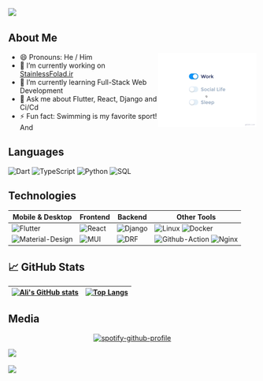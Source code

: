 <img src="https://capsule-render.vercel.app/api?type=waving&height=200&color=gradient&text=Ali%20A.M.Hassani&animation=twinkling&desc=Software%20Developer&descSize=40&fontSize=60&fontColor=000&fontAlignY=25&descAlignY=50"/>

## About Me
<img src="https://github.com/Ali-Hassanii/Ali-Hassanii/blob/main/assets/life_balance.gif" alt="side Image" align="right" width="200" height="auto" />
  
  - 😄 Pronouns: He / Him
  - 🔭 I’m currently working on [StainlessFolad.ir](https://github.com/stainlessfolad/frontend)
  - 🌱 I’m currently learning Full-Stack Web Development
  - 💬 Ask me about Flutter, React, Django and Ci/Cd
  - ⚡ Fun fact: Swimming is my favorite sport! And 
## Languages
![Dart](https://img.shields.io/badge/-Dart-000?&logo=Dart)
![TypeScript](https://img.shields.io/badge/-TypeScript-000?&logo=TypeScript)
![Python](https://img.shields.io/badge/-Python-000?&logo=Python)
![SQL](https://img.shields.io/badge/-SQL-000?&logo=MySQL)

## Technologies
| Mobile & Desktop | Frontend | Backend | Other Tools |
| -- | -- | -- | -- |
| ![Flutter](https://img.shields.io/badge/-Flutter-000?&logo=Flutter) | ![React](https://img.shields.io/badge/-React-000?&logo=React) | ![Django](https://img.shields.io/badge/-Django-000?&logo=django) | ![Linux](https://img.shields.io/badge/-Linux-000?&logo=Linux) ![Docker](https://img.shields.io/badge/-Docker-000?&logo=Docker) 
![Material-Design](https://img.shields.io/badge/-Material%20Design-000?&logo=materialdesign) |  ![MUI](https://img.shields.io/badge/-MUI-000?&logo=MUI) | ![DRF](https://img.shields.io/badge/-Django%20Rest%20Framework-000?&logo=drf) | ![Github-Action](https://img.shields.io/badge/-Github%20Action-000?&logo=githubactions) ![Nginx](https://img.shields.io/badge/-Nginx-000?&logo=Nginx) |

## &#x1f4c8; GitHub Stats
|[![Ali's GitHub stats](https://github-readme-stats.vercel.app/api?username=Ali-Hassanii)](https://github.com/anuraghazra/github-readme-stats)|[![Top Langs](https://github-readme-stats.vercel.app/api/top-langs/?username=Ali-Hassanii)](https://github.com/anuraghazra/github-readme-stats)|
| -- | -- |

## Media
<div align="center">

[![spotify-github-profile](https://spotify-github-profile.kittinanx.com/api/view?uid=i7fm8w8ica1o22cangb2pcg2p&cover_image=true&theme=natemoo-re&show_offline=false&background_color=000000&interchange=true&bar_color=09ff00&bar_color_cover=true)](https://spotify-github-profile.kittinanx.com/api/view?uid=i7fm8w8ica1o22cangb2pcg2p&redirect=true)

</div>

![](https://komarev.com/ghpvc/?username=Ali-Hassanii&label=Profile%20Visits&color=blue&style=for-the-badge)

<img src="https://capsule-render.vercel.app/api?section=footer&type=waving&height=150&color=gradient"/>
